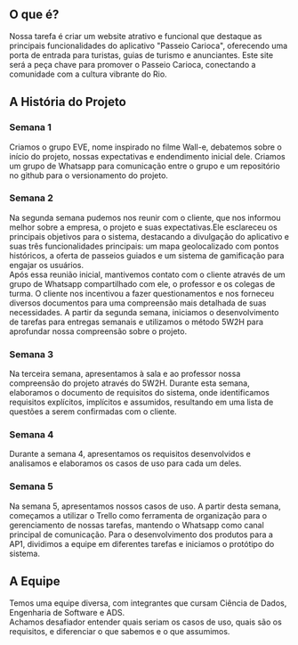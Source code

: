 ## O que é?
Nossa tarefa é criar um website atrativo e funcional que destaque as principais funcionalidades do aplicativo "Passeio Carioca", oferecendo uma porta de entrada para turistas, guias de turismo e anunciantes. Este site será a peça chave para promover o Passeio Carioca, conectando a comunidade com a cultura vibrante do Rio.  

## A História do Projeto

### Semana 1
Criamos o grupo EVE, nome inspirado no filme Wall-e, debatemos sobre o início do projeto, nossas expectativas e endendimento inicial dele. Criamos um grupo de Whatsapp para comunicação entre o grupo e um repositório no github para o versionamento do projeto.  

### Semana 2
Na segunda semana pudemos nos reunir com o cliente, que nos informou melhor sobre a empresa, o projeto e suas expectativas.Ele esclareceu os principais objetivos para o sistema, destacando a divulgação do aplicativo e suas três funcionalidades principais: um mapa geolocalizado com pontos históricos, a oferta de passeios guiados e um sistema de gamificação para engajar os usuários.  
Após essa reunião inicial, mantivemos contato com o cliente através de um grupo de Whatsapp compartilhado com ele, o professor e os colegas de turma. O cliente nos incentivou a fazer questionamentos e nos forneceu diversos documentos para uma compreensão mais detalhada de suas necessidades. A partir da segunda semana, iniciamos o desenvolvimento de tarefas para entregas semanais e utilizamos o método 5W2H para aprofundar nossa compreensão sobre o projeto.

### Semana 3
Na terceira semana, apresentamos à sala e ao professor nossa compreensão do projeto através do 5W2H. Durante esta semana, elaboramos o documento de requisitos do sistema, onde identificamos requisitos explícitos, implícitos e assumidos, resultando em uma lista de questões a serem confirmadas com o cliente.  

### Semana 4
Durante a semana 4, apresentamos os requisitos desenvolvidos e analisamos e elaboramos os casos de uso para cada um deles.  

### Semana 5
Na semana 5, apresentamos nossos casos de uso. A partir desta semana, começamos a utilizar o Trello como ferramenta de organização para o gerenciamento de nossas tarefas, mantendo o Whatsapp como canal principal de comunicação. Para o desenvolvimento dos produtos para a AP1, dividimos a equipe em diferentes tarefas e iniciamos o protótipo do sistema.  


## A Equipe
Temos uma equipe diversa, com integrantes que cursam Ciência de Dados, Engenharia de Software e ADS.  
Achamos desafiador entender quais seriam os casos de uso, quais são os requisitos, e diferenciar o que sabemos e o que assumimos.  
